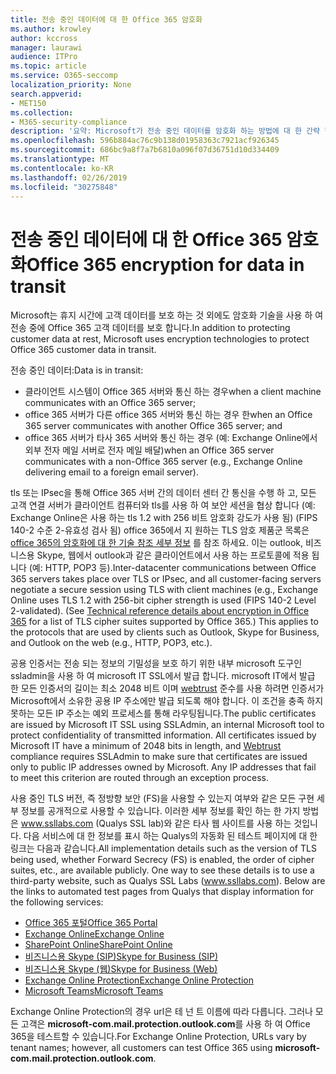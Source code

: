 ```yaml
---
title: 전송 중인 데이터에 대 한 Office 365 암호화
ms.author: krowley
author: kccross
manager: laurawi
audience: ITPro
ms.topic: article
ms.service: O365-seccomp
localization_priority: None
search.appverid:
- MET150
ms.collection:
- M365-security-compliance
description: '요약: Microsoft가 전송 중인 데이터를 암호화 하는 방법에 대 한 간략 한 설명입니다.'
ms.openlocfilehash: 596b884ac76c9b138d01958363c7921acf926345
ms.sourcegitcommit: 686bc9a8f7a7b6810a096f07d36751d10d334409
ms.translationtype: MT
ms.contentlocale: ko-KR
ms.lasthandoff: 02/26/2019
ms.locfileid: "30275848"
---
```

# <a name="office-365-encryption-for-data-in-transit"></a><span data-ttu-id="54a93-103">전송 중인 데이터에 대 한 Office 365 암호화</span><span class="sxs-lookup"><span data-stu-id="54a93-103">Office 365 encryption for data in transit</span></span>

<span data-ttu-id="54a93-104">Microsoft는 휴지 시간에 고객 데이터를 보호 하는 것 외에도 암호화 기술을 사용 하 여 전송 중에 Office 365 고객 데이터를 보호 합니다.</span><span class="sxs-lookup"><span data-stu-id="54a93-104">In addition to protecting customer data at rest, Microsoft uses encryption technologies to protect Office 365 customer data in transit.</span></span> 

<span data-ttu-id="54a93-105">전송 중인 데이터:</span><span class="sxs-lookup"><span data-stu-id="54a93-105">Data is in transit:</span></span>
- <span data-ttu-id="54a93-106">클라이언트 시스템이 Office 365 서버와 통신 하는 경우</span><span class="sxs-lookup"><span data-stu-id="54a93-106">when a client machine communicates with an Office 365 server;</span></span>
- <span data-ttu-id="54a93-107">office 365 서버가 다른 office 365 서버와 통신 하는 경우 한</span><span class="sxs-lookup"><span data-stu-id="54a93-107">when an Office 365 server communicates with another Office 365 server; and</span></span>
- <span data-ttu-id="54a93-108">office 365 서버가 타사 365 서버와 통신 하는 경우 (예: Exchange Online에서 외부 전자 메일 서버로 전자 메일 배달)</span><span class="sxs-lookup"><span data-stu-id="54a93-108">when an Office 365 server communicates with a non-Office 365 server (e.g., Exchange Online delivering email to a foreign email server).</span></span>

<span data-ttu-id="54a93-p101">tls 또는 IPsec을 통해 Office 365 서버 간의 데이터 센터 간 통신을 수행 하 고, 모든 고객 연결 서버가 클라이언트 컴퓨터와 tls를 사용 하 여 보안 세션을 협상 합니다 (예: Exchange Online은 사용 하는 tls 1.2 with 256 비트 암호화 강도가 사용 됨) (FIPS 140-2 수준 2-유효성 검사 됨) office 365에서 지 원하는 TLS 암호 제품군 목록은 [office 365의 암호화에 대 한 기술 참조 세부 정보](https://support.office.com/article/Technical-reference-details-about-encryption-in-Office-365-862CBE93-4268-4EF9-BA79-277545ECF221) 를 참조 하세요. 이는 outlook, 비즈니스용 Skype, 웹에서 outlook과 같은 클라이언트에서 사용 하는 프로토콜에 적용 됩니다 (예: HTTP, POP3 등).</span><span class="sxs-lookup"><span data-stu-id="54a93-p101">Inter-datacenter communications between Office 365 servers takes place over TLS or IPsec, and all customer-facing servers negotiate a secure session using TLS with client machines (e.g., Exchange Online uses TLS 1.2 with 256-bit cipher strength is used (FIPS 140-2 Level 2-validated). (See [Technical reference details about encryption in Office 365](https://support.office.com/article/Technical-reference-details-about-encryption-in-Office-365-862CBE93-4268-4EF9-BA79-277545ECF221) for a list of TLS cipher suites supported by Office 365.) This applies to the protocols that are used by clients such as Outlook, Skype for Business, and Outlook on the web (e.g., HTTP, POP3, etc.).</span></span>

<span data-ttu-id="54a93-p102">공용 인증서는 전송 되는 정보의 기밀성을 보호 하기 위한 내부 microsoft 도구인 ssladmin을 사용 하 여 microsoft IT SSL에서 발급 합니다. microsoft IT에서 발급 한 모든 인증서의 길이는 최소 2048 비트 이며 [webtrust](http://www.webtrust.org/homepage-documents/item70372.pdf) 준수를 사용 하려면 인증서가 Microsoft에서 소유한 공용 IP 주소에만 발급 되도록 해야 합니다. 이 조건을 충족 하지 못하는 모든 IP 주소는 예외 프로세스를 통해 라우팅됩니다.</span><span class="sxs-lookup"><span data-stu-id="54a93-p102">The public certificates are issued by Microsoft IT SSL using SSLAdmin, an internal Microsoft tool to protect confidentiality of transmitted information. All certificates issued by Microsoft IT have a minimum of 2048 bits in length, and [Webtrust](http://www.webtrust.org/homepage-documents/item70372.pdf) compliance requires SSLAdmin to make sure that certificates are issued only to public IP addresses owned by Microsoft. Any IP addresses that fail to meet this criterion are routed through an exception process.</span></span>

<span data-ttu-id="54a93-p103">사용 중인 TLS 버전, 즉 정방향 보안 (FS)을 사용할 수 있는지 여부와 같은 모든 구현 세부 정보를 공개적으로 사용할 수 있습니다. 이러한 세부 정보를 확인 하는 한 가지 방법은 www.ssllabs.com (Qualys SSL lab)와 같은 타사 웹 사이트를 사용 하는 것입니다. 다음 서비스에 대 한 정보를 표시 하는 Qualys의 자동화 된 테스트 페이지에 대 한 링크는 다음과 같습니다.</span><span class="sxs-lookup"><span data-stu-id="54a93-p103">All implementation details such as the version of TLS being used, whether Forward Secrecy (FS) is enabled, the order of cipher suites, etc., are available publicly. One way to see these details is to use a third-party website, such as Qualys SSL Labs (www.ssllabs.com). Below are the links to automated test pages from Qualys that display information for the following services:</span></span>
- [<span data-ttu-id="54a93-117">Office 365 포털</span><span class="sxs-lookup"><span data-stu-id="54a93-117">Office 365 Portal</span></span>](https://www.ssllabs.com/ssltest/analyze.html?d=portal.office.com&hideResults=on)
- [<span data-ttu-id="54a93-118">Exchange Online</span><span class="sxs-lookup"><span data-stu-id="54a93-118">Exchange Online</span></span>](https://www.ssllabs.com/ssltest/analyze.html?d=outlook.office365.com&hideResults=on)
- [<span data-ttu-id="54a93-119">SharePoint Online</span><span class="sxs-lookup"><span data-stu-id="54a93-119">SharePoint Online</span></span>](https://www.ssllabs.com/ssltest/analyze.html?d=microsoft-my.sharepoint.com&hideResults=on)
- [<span data-ttu-id="54a93-120">비즈니스용 Skype (SIP)</span><span class="sxs-lookup"><span data-stu-id="54a93-120">Skype for Business (SIP)</span></span>](https://www.ssllabs.com/ssltest/analyze.html?d=sipdir.online.lync.com)
- [<span data-ttu-id="54a93-121">비즈니스용 Skype (웹)</span><span class="sxs-lookup"><span data-stu-id="54a93-121">Skype for Business (Web)</span></span>](https://www.ssllabs.com/ssltest/analyze.html?d=webdir.online.lync.com&hideResults=on)
- [<span data-ttu-id="54a93-122">Exchange Online Protection</span><span class="sxs-lookup"><span data-stu-id="54a93-122">Exchange Online Protection</span></span>](https://ssl-tools.net/mailservers/microsoft-com.mail.protection.outlook.com)
- [<span data-ttu-id="54a93-123">Microsoft Teams</span><span class="sxs-lookup"><span data-stu-id="54a93-123">Microsoft Teams</span></span>](https://www.ssllabs.com/ssltest/analyze.html?d=teams.microsoft.com&latest)

<span data-ttu-id="54a93-124">Exchange Online Protection의 경우 url은 테 넌 트 이름에 따라 다릅니다. 그러나 모든 고객은 **microsoft-com.mail.protection.outlook.com**를 사용 하 여 Office 365을 테스트할 수 있습니다.</span><span class="sxs-lookup"><span data-stu-id="54a93-124">For Exchange Online Protection, URLs vary by tenant names; however, all customers can test Office 365 using **microsoft-com.mail.protection.outlook.com**.</span></span>
